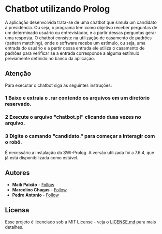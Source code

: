 # Chatbot utilizando Prolog

A  aplicação  desenvolvida  trata-se  de  uma  chatbot  que  simula  um  candidato  à 
presidência.  Ou  seja,  o  programa  tem  como  objetivo  receber  perguntas  de  um
determinado usuário ou entrevistador, e a partir dessas perguntas gerar uma resposta. O 
chatbot  consiste  na  utilização  de  casamento  de  padrões  (pattern  matching),  onde  o 
software recebe um estímulo, ou seja, uma entrada do usuário e a partir dessa entrada ele 
utiliza  o  casamento  de  padrões  para  verificar  se  a  entrada  corresponde  a  alguma
estímulo previamente definido no banco da aplicação.

## Atenção

Para executar o chatbot siga as seguintes instruções:

### 1 Baixe e extraia o .rar contendo os arquivos em um diretório reservado.
### 2 Execute o arquivo "chatbot.pl" clicando duas vezes no arquivo.
### 3 Digite o camando "candidato." para começar a interagir com o robô.

É necessário a instalação do SWI-Prolog.
A versão utilizada foi a 7.6.4, que já está disponibilizada como estável.

## Autores

* **Maik Paixão** - [Follow](https://github.com/maikpaixao/)
* **Marcelino Chagas** - [Follow](https://github.com/maikpaixao/)
* **Pedro Antonio** - [Follow](https://github.com/maikpaixao/)


## Licensa

Esse projeto é licenciado sob a MIT License - veja o [LICENSE.md](LICENSE.md) para mais detalhes.

